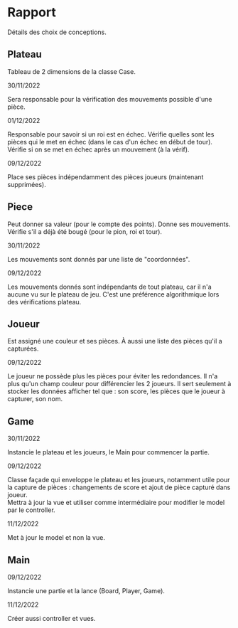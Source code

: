 Rapport
=======

Détails des choix de conceptions.

Plateau
-------

Tableau de 2 dimensions de la classe Case.

30/11/2022 <br>

Sera responsable pour la vérification des mouvements possible d'une pièce.

01/12/2022 <br>

Responsable pour savoir si un roi est en échec. Vérifie quelles sont les pièces qui le met en échec (dans le cas d'un échec en début de tour). Vérifie si on se met en échec après un mouvement (à la vérif).

09/12/2022 <br>

Place ses pièces indépendamment des pièces joueurs (maintenant supprimées).

Piece
-----

Peut donner sa valeur (pour le compte des points).
Donne ses mouvements. <br>
Vérifie s'il a déjà été bougé (pour le pion, roi et tour).

30/11/2022 <br>

Les mouvements sont donnés par une liste de "coordonnées".

09/12/2022 <br>

Les mouvements donnés sont indépendants de tout plateau, car il n'a aucune vu sur le plateau de jeu. C'est une préférence algorithmique lors des vérifications plateau.

Joueur
------

Est assigné une couleur et ses pièces. À aussi une liste des pièces qu'il a capturées.

09/12/2022 <br>

Le joueur ne possède plus les pièces pour éviter les redondances. Il n'a plus qu'un champ couleur pour différencier les 2 joueurs.
Il sert seulement à stocker les données afficher tel que : son score, les pièces que le joueur à capturer, son nom.

Game
----

30/11/2022 <br>

Instancie le plateau et les joueurs, le Main pour commencer la partie.

09/12/2022 <br>

Classe façade qui enveloppe le plateau et les joueurs, notamment utile pour la capture de pièces : changements de score et ajout de pièce capturé dans joueur. <br>
Mettra à jour la vue et utiliser comme intermédiaire pour modifier le model par le controller.

11/12/2022 <br>

Met à jour le model et non la vue.

Main
----

09/12/2022 <br>

Instancie une partie et la lance (Board, Player, Game).

11/12/2022 <br>

Créer aussi controller et vues.